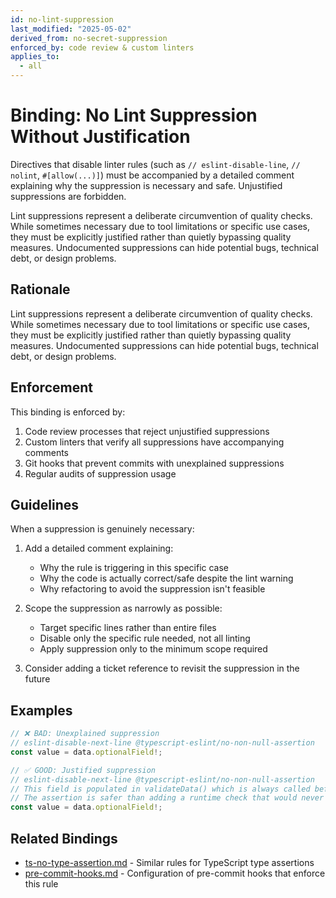 ```yaml
---
id: no-lint-suppression
last_modified: "2025-05-02"
derived_from: no-secret-suppression
enforced_by: code review & custom linters
applies_to:
  - all
---
```


# Binding: No Lint Suppression Without Justification

Directives that disable linter rules (such as `// eslint-disable-line`, `// nolint`, `#[allow(...)]`) must be accompanied by a detailed comment explaining why the suppression is necessary and safe. Unjustified suppressions are forbidden.

Lint suppressions represent a deliberate circumvention of quality checks. While sometimes necessary due to tool limitations or specific use cases, they must be explicitly justified rather than quietly bypassing quality measures. Undocumented suppressions can hide potential bugs, technical debt, or design problems.

## Rationale

Lint suppressions represent a deliberate circumvention of quality checks. While sometimes necessary due to tool limitations or specific use cases, they must be explicitly justified rather than quietly bypassing quality measures. Undocumented suppressions can hide potential bugs, technical debt, or design problems.

## Enforcement

This binding is enforced by:

1. Code review processes that reject unjustified suppressions
2. Custom linters that verify all suppressions have accompanying comments
3. Git hooks that prevent commits with unexplained suppressions
4. Regular audits of suppression usage

## Guidelines

When a suppression is genuinely necessary:

1. Add a detailed comment explaining:
   - Why the rule is triggering in this specific case
   - Why the code is actually correct/safe despite the lint warning
   - Why refactoring to avoid the suppression isn't feasible

2. Scope the suppression as narrowly as possible:
   - Target specific lines rather than entire files
   - Disable only the specific rule needed, not all linting
   - Apply suppression only to the minimum scope required

3. Consider adding a ticket reference to revisit the suppression in the future

## Examples

```typescript
// ❌ BAD: Unexplained suppression
// eslint-disable-next-line @typescript-eslint/no-non-null-assertion
const value = data.optionalField!;

// ✅ GOOD: Justified suppression
// eslint-disable-next-line @typescript-eslint/no-non-null-assertion
// This field is populated in validateData() which is always called before this function
// The assertion is safer than adding a runtime check that would never fail
const value = data.optionalField!;
```

## Related Bindings

- [ts-no-type-assertion.md](./ts-no-type-assertion.md) - Similar rules for TypeScript type assertions
- [pre-commit-hooks.md](./pre-commit-hooks.md) - Configuration of pre-commit hooks that enforce this rule